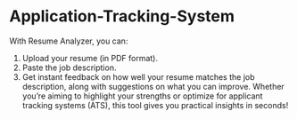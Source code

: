 # Application-Tracking-System
With Resume Analyzer, you can:

1. Upload your resume (in PDF format).
2. Paste the job description.
3. Get instant feedback on how well your resume matches the job description, along with suggestions on what you can improve.
Whether you’re aiming to highlight your strengths or optimize for applicant tracking systems (ATS), this tool gives you practical insights in seconds!

